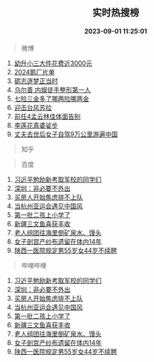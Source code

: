 <div align="center"><h2>实时热搜榜</h2><h4>2023-09-01 11:25:01</h4></div>

> 微博  

1. [幼升小三大件花费近3000元](https://s.weibo.com/weibo?q=%23%E5%B9%BC%E5%8D%87%E5%B0%8F%E4%B8%89%E5%A4%A7%E4%BB%B6%E8%8A%B1%E8%B4%B9%E8%BF%913000%E5%85%83%23&t=31&band_rank=1&Refer=top)<br />
2. [2024鹅厂片单](https://s.weibo.com/weibo?q=%232024%E9%B9%85%E5%8E%82%E7%89%87%E5%8D%95%23&t=31&band_rank=2&Refer=top)<br />
3. [砺志逐梦正当时](https://s.weibo.com/weibo?q=%23%E7%A0%BA%E5%BF%97%E9%80%90%E6%A2%A6%E6%AD%A3%E5%BD%93%E6%97%B6%23&t=31&band_rank=3&Refer=top)<br />
4. [乌尔善 内娱徒手整形第一人](https://s.weibo.com/weibo?q=%E4%B9%8C%E5%B0%94%E5%96%84%20%E5%86%85%E5%A8%B1%E5%BE%92%E6%89%8B%E6%95%B4%E5%BD%A2%E7%AC%AC%E4%B8%80%E4%BA%BA&t=31&band_rank=4&Refer=top)<br />
5. [七险三金多了哪两险哪两金](https://s.weibo.com/weibo?q=%23%E4%B8%83%E9%99%A9%E4%B8%89%E9%87%91%E5%A4%9A%E4%BA%86%E5%93%AA%E4%B8%A4%E9%99%A9%E5%93%AA%E4%B8%A4%E9%87%91%23&t=31&band_rank=5&Refer=top)<br />
6. [迎击台风苏拉](https://s.weibo.com/weibo?q=%23%E8%BF%8E%E5%87%BB%E5%8F%B0%E9%A3%8E%E8%8B%8F%E6%8B%89%23&t=31&band_rank=6&Refer=top)<br />
7. [前任4孟云林佳体面告别](https://s.weibo.com/weibo?q=%23%E5%89%8D%E4%BB%BB4%E5%AD%9F%E4%BA%91%E6%9E%97%E4%BD%B3%E4%BD%93%E9%9D%A2%E5%91%8A%E5%88%AB%23&t=31&band_rank=7&Refer=top)<br />
8. [李莲花真婆娑步](https://s.weibo.com/weibo?q=%E6%9D%8E%E8%8E%B2%E8%8A%B1%E7%9C%9F%E5%A9%86%E5%A8%91%E6%AD%A5&t=31&band_rank=8&Refer=top)<br />
9. [丈夫去世后女子自驾9万公里游遍中国](https://s.weibo.com/weibo?q=%23%E4%B8%88%E5%A4%AB%E5%8E%BB%E4%B8%96%E5%90%8E%E5%A5%B3%E5%AD%90%E8%87%AA%E9%A9%BE9%E4%B8%87%E5%85%AC%E9%87%8C%E6%B8%B8%E9%81%8D%E4%B8%AD%E5%9B%BD%23&t=31&band_rank=9&Refer=top)<br />

> 知乎  


> 百度  

1. [习近平勉励新考取军校的同学们](https://www.baidu.com/s?wd=%E4%B9%A0%E8%BF%91%E5%B9%B3%E5%8B%89%E5%8A%B1%E6%96%B0%E8%80%83%E5%8F%96%E5%86%9B%E6%A0%A1%E7%9A%84%E5%90%8C%E5%AD%A6%E4%BB%AC&sa=fyb_news&rsv_dl=fyb_news)<br />
2. [深圳：非必要不外出](https://www.baidu.com/s?wd=%E6%B7%B1%E5%9C%B3%EF%BC%9A%E9%9D%9E%E5%BF%85%E8%A6%81%E4%B8%8D%E5%A4%96%E5%87%BA&sa=fyb_news&rsv_dl=fyb_news)<br />
3. [买房人开始焦虑排不上队](https://www.baidu.com/s?wd=%E4%B9%B0%E6%88%BF%E4%BA%BA%E5%BC%80%E5%A7%8B%E7%84%A6%E8%99%91%E6%8E%92%E4%B8%8D%E4%B8%8A%E9%98%9F&sa=fyb_news&rsv_dl=fyb_news)<br />
4. [当杭州亚运会遇见中国风](https://www.baidu.com/s?wd=%E5%BD%93%E6%9D%AD%E5%B7%9E%E4%BA%9A%E8%BF%90%E4%BC%9A%E9%81%87%E8%A7%81%E4%B8%AD%E5%9B%BD%E9%A3%8E&sa=fyb_news&rsv_dl=fyb_news)<br />
5. [第一批二孩上小学了](https://www.baidu.com/s?wd=%E7%AC%AC%E4%B8%80%E6%89%B9%E4%BA%8C%E5%AD%A9%E4%B8%8A%E5%B0%8F%E5%AD%A6%E4%BA%86&sa=fyb_news&rsv_dl=fyb_news)<br />
6. [新疆三文鱼喜获丰收](https://www.baidu.com/s?wd=%E6%96%B0%E7%96%86%E4%B8%89%E6%96%87%E9%B1%BC%E5%96%9C%E8%8E%B7%E4%B8%B0%E6%94%B6&sa=fyb_news&rsv_dl=fyb_news)<br />
7. [老人组团往海里倒矿泉水、馒头](https://www.baidu.com/s?wd=%E8%80%81%E4%BA%BA%E7%BB%84%E5%9B%A2%E5%BE%80%E6%B5%B7%E9%87%8C%E5%80%92%E7%9F%BF%E6%B3%89%E6%B0%B4%E3%80%81%E9%A6%92%E5%A4%B4&sa=fyb_news&rsv_dl=fyb_news)<br />
8. [女子剖宫产纱布遗留在体内14年](https://www.baidu.com/s?wd=%E5%A5%B3%E5%AD%90%E5%89%96%E5%AE%AB%E4%BA%A7%E7%BA%B1%E5%B8%83%E9%81%97%E7%95%99%E5%9C%A8%E4%BD%93%E5%86%8514%E5%B9%B4&sa=fyb_news&rsv_dl=fyb_news)<br />
9. [陕西一医院规定男55岁女44岁不续聘](https://www.baidu.com/s?wd=%E9%99%95%E8%A5%BF%E4%B8%80%E5%8C%BB%E9%99%A2%E8%A7%84%E5%AE%9A%E7%94%B755%E5%B2%81%E5%A5%B344%E5%B2%81%E4%B8%8D%E7%BB%AD%E8%81%98&sa=fyb_news&rsv_dl=fyb_news)<br />

> 哔哩哔哩  

1. [习近平勉励新考取军校的同学们](https://www.baidu.com/s?wd=%E4%B9%A0%E8%BF%91%E5%B9%B3%E5%8B%89%E5%8A%B1%E6%96%B0%E8%80%83%E5%8F%96%E5%86%9B%E6%A0%A1%E7%9A%84%E5%90%8C%E5%AD%A6%E4%BB%AC&sa=fyb_news&rsv_dl=fyb_news)<br />
2. [深圳：非必要不外出](https://www.baidu.com/s?wd=%E6%B7%B1%E5%9C%B3%EF%BC%9A%E9%9D%9E%E5%BF%85%E8%A6%81%E4%B8%8D%E5%A4%96%E5%87%BA&sa=fyb_news&rsv_dl=fyb_news)<br />
3. [买房人开始焦虑排不上队](https://www.baidu.com/s?wd=%E4%B9%B0%E6%88%BF%E4%BA%BA%E5%BC%80%E5%A7%8B%E7%84%A6%E8%99%91%E6%8E%92%E4%B8%8D%E4%B8%8A%E9%98%9F&sa=fyb_news&rsv_dl=fyb_news)<br />
4. [当杭州亚运会遇见中国风](https://www.baidu.com/s?wd=%E5%BD%93%E6%9D%AD%E5%B7%9E%E4%BA%9A%E8%BF%90%E4%BC%9A%E9%81%87%E8%A7%81%E4%B8%AD%E5%9B%BD%E9%A3%8E&sa=fyb_news&rsv_dl=fyb_news)<br />
5. [第一批二孩上小学了](https://www.baidu.com/s?wd=%E7%AC%AC%E4%B8%80%E6%89%B9%E4%BA%8C%E5%AD%A9%E4%B8%8A%E5%B0%8F%E5%AD%A6%E4%BA%86&sa=fyb_news&rsv_dl=fyb_news)<br />
6. [新疆三文鱼喜获丰收](https://www.baidu.com/s?wd=%E6%96%B0%E7%96%86%E4%B8%89%E6%96%87%E9%B1%BC%E5%96%9C%E8%8E%B7%E4%B8%B0%E6%94%B6&sa=fyb_news&rsv_dl=fyb_news)<br />
7. [老人组团往海里倒矿泉水、馒头](https://www.baidu.com/s?wd=%E8%80%81%E4%BA%BA%E7%BB%84%E5%9B%A2%E5%BE%80%E6%B5%B7%E9%87%8C%E5%80%92%E7%9F%BF%E6%B3%89%E6%B0%B4%E3%80%81%E9%A6%92%E5%A4%B4&sa=fyb_news&rsv_dl=fyb_news)<br />
8. [女子剖宫产纱布遗留在体内14年](https://www.baidu.com/s?wd=%E5%A5%B3%E5%AD%90%E5%89%96%E5%AE%AB%E4%BA%A7%E7%BA%B1%E5%B8%83%E9%81%97%E7%95%99%E5%9C%A8%E4%BD%93%E5%86%8514%E5%B9%B4&sa=fyb_news&rsv_dl=fyb_news)<br />
9. [陕西一医院规定男55岁女44岁不续聘](https://www.baidu.com/s?wd=%E9%99%95%E8%A5%BF%E4%B8%80%E5%8C%BB%E9%99%A2%E8%A7%84%E5%AE%9A%E7%94%B755%E5%B2%81%E5%A5%B344%E5%B2%81%E4%B8%8D%E7%BB%AD%E8%81%98&sa=fyb_news&rsv_dl=fyb_news)<br />
